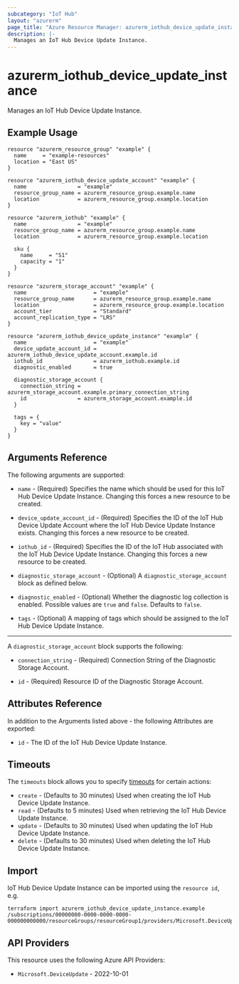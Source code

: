 ```yaml
---
subcategory: "IoT Hub"
layout: "azurerm"
page_title: "Azure Resource Manager: azurerm_iothub_device_update_instance"
description: |-
  Manages an IoT Hub Device Update Instance.
---
```


# azurerm_iothub_device_update_instance

Manages an IoT Hub Device Update Instance.

## Example Usage

```hcl
resource "azurerm_resource_group" "example" {
  name     = "example-resources"
  location = "East US"
}

resource "azurerm_iothub_device_update_account" "example" {
  name                = "example"
  resource_group_name = azurerm_resource_group.example.name
  location            = azurerm_resource_group.example.location
}

resource "azurerm_iothub" "example" {
  name                = "example"
  resource_group_name = azurerm_resource_group.example.name
  location            = azurerm_resource_group.example.location

  sku {
    name     = "S1"
    capacity = "1"
  }
}

resource "azurerm_storage_account" "example" {
  name                     = "example"
  resource_group_name      = azurerm_resource_group.example.name
  location                 = azurerm_resource_group.example.location
  account_tier             = "Standard"
  account_replication_type = "LRS"
}

resource "azurerm_iothub_device_update_instance" "example" {
  name                     = "example"
  device_update_account_id = azurerm_iothub_device_update_account.example.id
  iothub_id                = azurerm_iothub.example.id
  diagnostic_enabled       = true

  diagnostic_storage_account {
    connection_string = azurerm_storage_account.example.primary_connection_string
    id                = azurerm_storage_account.example.id
  }

  tags = {
    key = "value"
  }
}
```

## Arguments Reference

The following arguments are supported:

* `name` - (Required) Specifies the name which should be used for this IoT Hub Device Update Instance. Changing this forces a new resource to be created.

* `device_update_account_id` - (Required) Specifies the ID of the IoT Hub Device Update Account where the IoT Hub Device Update Instance exists. Changing this forces a new resource to be created.

* `iothub_id` - (Required) Specifies the ID of the IoT Hub associated with the IoT Hub Device Update Instance. Changing this forces a new resource to be created.

* `diagnostic_storage_account` - (Optional) A `diagnostic_storage_account` block as defined below.

* `diagnostic_enabled` - (Optional) Whether the diagnostic log collection is enabled. Possible values are `true` and `false`. Defaults to `false`.

* `tags` - (Optional) A mapping of tags which should be assigned to the IoT Hub Device Update Instance.

---

A `diagnostic_storage_account` block supports the following:

* `connection_string` - (Required) Connection String of the Diagnostic Storage Account.

* `id` - (Required) Resource ID of the Diagnostic Storage Account.

## Attributes Reference

In addition to the Arguments listed above - the following Attributes are exported:

* `id` - The ID of the IoT Hub Device Update Instance.

## Timeouts

The `timeouts` block allows you to specify [timeouts](https://developer.hashicorp.com/terraform/language/resources/configure#define-operation-timeouts) for certain actions:

* `create` - (Defaults to 30 minutes) Used when creating the IoT Hub Device Update Instance.
* `read` - (Defaults to 5 minutes) Used when retrieving the IoT Hub Device Update Instance.
* `update` - (Defaults to 30 minutes) Used when updating the IoT Hub Device Update Instance.
* `delete` - (Defaults to 30 minutes) Used when deleting the IoT Hub Device Update Instance.

## Import

IoT Hub Device Update Instance can be imported using the `resource id`, e.g.

```shell
terraform import azurerm_iothub_device_update_instance.example /subscriptions/00000000-0000-0000-0000-000000000000/resourceGroups/resourceGroup1/providers/Microsoft.DeviceUpdate/accounts/account1/instances/instance1
```

## API Providers
<!-- This section is generated, changes will be overwritten -->
This resource uses the following Azure API Providers:

* `Microsoft.DeviceUpdate` - 2022-10-01
